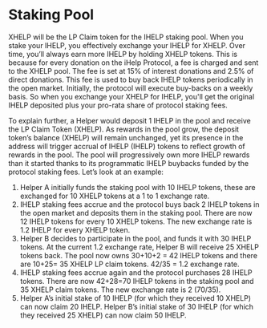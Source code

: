 # Staking Pool

XHELP will be the LP Claim token for the IHELP staking pool. When you stake your IHELP, you effectively exchange your IHELP for XHELP. Over time, you’ll always earn more IHELP by holding XHELP tokens. This is because for every donation on the iHelp Protocol, a fee is charged and sent to the XHELP pool. The fee is set at 15% of interest donations and 2.5% of direct donations. This fee is used to buy back IHELP tokens periodically in the open market. Initially, the protocol will execute buy-backs on a weekly basis. So when you exchange your XHELP for IHELP, you'll get the original IHELP deposited plus your pro-rata share of protocol staking fees.

To explain further, a Helper would deposit 1 IHELP in the pool and receive the LP Claim Token (XHELP). As rewards in the pool grow, the deposit token’s balance (XHELP) will remain unchanged, yet its presence in the address will trigger accrual of IHELP (IHELP) tokens to reflect growth of rewards in the pool. The pool will progressively own more IHELP rewards than it started thanks to its programmatic IHELP buybacks funded by the protocol staking fees. Let’s look at an example:

1. Helper A initially funds the staking pool with 10 IHELP tokens, these are exchanged for 10 XHELP tokens at a 1 to 1 exchange rate.
2. IHELP staking fees accrue and the protocol buys back 2 IHELP tokens in the open market and deposits them in the staking pool. There are now 12 IHELP tokens for every 10 XHELP tokens. The new exchange rate is 1.2 IHELP for every XHELP token.
3. Helper B decides to participate in the pool, and funds it with 30 IHELP tokens. At the current 1.2 exchange rate, Helper B will receive 25 XHELP tokens back. The pool now owns 30+10+2 = 42 IHELP tokens and there are 10+25= 35 XHELP LP claim tokens. 42/35 = 1.2 exchange rate.
4. IHELP staking fees accrue again and the protocol purchases 28 IHELP tokens. There are now 42+28=70 IHELP tokens in the staking pool and 35 XHELP claim tokens. The new exchange rate is 2 (70/35).
5. Helper A’s initial stake of 10 IHELP (for which they received 10 XHELP) can now claim 20 IHELP. Helper B’s initial stake of 30 IHELP (for which they received 25 XHELP) can now claim 50 IHELP.

##

